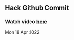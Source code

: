 
 ## Hack Github Commit 
 ### Watch video <a href="https://www.youtube.com">here</a> 
 Mon 18 Apr 2022 
